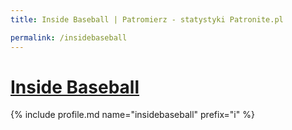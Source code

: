 ```yaml
---
title: Inside Baseball | Patromierz - statystyki Patronite.pl

permalink: /insidebaseball
---
```


# [Inside Baseball](https://patronite.pl/insidebaseball)

{% include profile.md name="insidebaseball" prefix="i" %}
